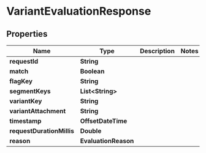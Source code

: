 

# VariantEvaluationResponse


## Properties

| Name | Type | Description | Notes |
|------------ | ------------- | ------------- | -------------|
|**requestId** | **String** |  |  |
|**match** | **Boolean** |  |  |
|**flagKey** | **String** |  |  |
|**segmentKeys** | **List&lt;String&gt;** |  |  |
|**variantKey** | **String** |  |  |
|**variantAttachment** | **String** |  |  |
|**timestamp** | **OffsetDateTime** |  |  |
|**requestDurationMillis** | **Double** |  |  |
|**reason** | **EvaluationReason** |  |  |



